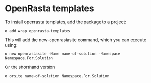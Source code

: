 # OpenRasta templates

To install openrasta templates, add the package to a project:

    o add-wrap openrasta-templates

This will add the new-openrastasite command, which you can execute using:

    o new-openrastasite -Name name-of-solution -Namespace Namespace.For.Solution

Or the shorthand version

    o orsite name-of-solution Namespace.For.Solution



  
